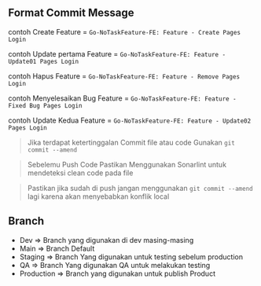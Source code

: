 ## Format Commit Message

contoh Create Feature = `Go-NoTaskFeature-FE: Feature - Create Pages Login`

contoh Update pertama Feature = `Go-NoTaskFeature-FE: Feature - Update01 Pages Login`

contoh Hapus Feature = `Go-NoTaskFeature-FE: Feature - Remove Pages Login`

contoh Menyelesaikan Bug Feature = `Go-NoTaskFeature-FE: Feature - Fixed Bug Pages Login`

contoh Update Kedua Feature = `Go-NoTaskFeature-FE: Feature - Update02 Pages Login`


> Jika terdapat ketertinggalan Commit file atau code Gunakan `git commit --amend`


> Sebelemu Push Code Pastikan Menggunakan Sonarlint untuk mendeteksi clean code pada file


> Pastikan jika sudah di push jangan menggunakan `git commit --amend` lagi karena akan menyebabkan konflik local

## Branch

- Dev => Branch yang digunakan di dev masing-masing
- Main => Branch Default
- Staging => Branch Yang digunakan untuk testing sebelum production
- QA => Branch Yang digunakan QA untuk melakukan testing
- Production => Branch yang digunakan untuk publish Product
